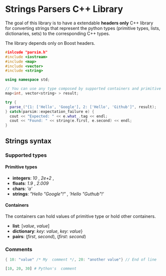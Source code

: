 # Strings Parsers C++ Library 

The goal of this library is to have a extendable **headers only** C++ library  
for converting strings that represent the python types (primitive types, lists, 
dictionaries, sets) to the corresponding C++ types.

The library depends only on Boost headers.

```C++
#inlcude "parsim.h"
#include <iostream>
#include <map>
#include <vector>
#include <string>

using namespace std;

// You can use any type composed by supported containers and primitive types
map<int, vector<string> > result;

try {
  parse_("{1: ['Hello', 'Google'], 2: ['Hello', 'Github']", result);
} catch(parsim::expectation_failure e) {
  cout << "Expected: " << e.what_.tag << endl;
  cout << "Found: " << string(e.first, e.second) << endl;
}

```

## Strings syntax

### Supported types

#### Primitive types

* **integers**: _10_ , _2e+2_ , 
* **floats**: _1.9_ , _2.009_
* **chars**: _'a'_
* **strings**: _"Hello \"Google\"!"_ , _'Hello "Guthub"!'_

#### Containers

The containers can hold values of primitive type or hold other containers. 

* **list**: [_value_, _value_]
* **dictionary**: _key_: _value_, _key_: _value_}
* **pairs**: (_first_, _second_), (_first_: _second_)


### Comments

```C++
{ 10: "value" /* My  comment */, 20: "another value"} // End of line
```

```python
[10, 20, 30] # Python's  comment

```

